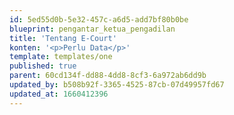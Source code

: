 ```yaml
---
id: 5ed55d0b-5e32-457c-a6d5-add7bf80b0be
blueprint: pengantar_ketua_pengadilan
title: 'Tentang E-Court'
konten: '<p>Perlu Data</p>'
template: templates/one
published: true
parent: 60cd134f-dd88-4dd8-8cf3-6a972ab6dd9b
updated_by: b508b92f-3365-4525-87cb-07d49957fd67
updated_at: 1660412396
---
```

